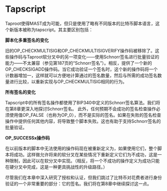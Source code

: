 # Tapscript

Taproot使得MAST成为可能，但只是使用了略有不同版本的比特币脚本语言，这个新版本被称为tapscript。其主要区别包括：

**脚本化多重签名的变化**&#x20;

旧的OP\_CHECKMULTISIG和OP\_CHECKMULTISIGVERIFY操作码被移除了。这些操作码与Taproot软分叉中的另一项变化——使用Schnorr签名进行批量验证的能力——不太兼容（参见第187页的“Schnorr签名”）。相反，提供了一个新的OP\_CHECKSIGADD操作码。当它成功验证一个签名时，这个新的操作码将一个计数器增加一，这样就可以方便地计算通过的签名数量，然后与所需的成功签名数量进行比较，以重新实现与OP\_CHECKMULTISIG相同的行为。&#x20;

**所有签名的变化**&#x20;

Tapscript中的所有签名操作都使用了BIP340中定义的Schnorr签名算法。我们将在第8章更深入地探讨Schnorr签名。 此外，任何预期不会成功的签名检查操作必须使用值OP\_FALSE（也称为OP\_0），而不是实际的签名。如果在失败的签名检查操作中提供任何其他内容，将导致整个脚本失败。这也有助于支持Schnorr签名的批量验证。&#x20;

**OP\_SUCCESSx操作码**&#x20;

在以前版本的脚本中无法使用的操作码现在被重新定义为，如果使用它们，整个脚本将成功。这样做允许将来的软分叉在某些情况下重新定义它们为不成功，这是一种限制，因此可以在软分叉中实现。（相反，将一个不成功的操作定义为成功只能在硬分叉中完成，这是一种更具挑战性的升级路径。）&#x20;

尽管我们在本章中深入研究了授权和认证，但我们跳过了比特币对花费者进行身份验证的一个非常重要的部分：它的签名。我们将在第8章中继续探讨这一点。
